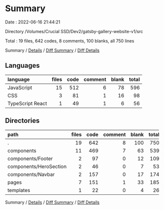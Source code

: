 # Summary

Date : 2022-06-16 21:44:21

Directory /Volumes/Crucial SSD/Dev2/gatsby-gallery-website-v1/src

Total : 19 files,  642 codes, 8 comments, 100 blanks, all 750 lines

Summary / [Details](details.md) / [Diff Summary](diff.md) / [Diff Details](diff-details.md)

## Languages
| language | files | code | comment | blank | total |
| :--- | ---: | ---: | ---: | ---: | ---: |
| JavaScript | 15 | 512 | 6 | 78 | 596 |
| CSS | 3 | 81 | 1 | 16 | 98 |
| TypeScript React | 1 | 49 | 1 | 6 | 56 |

## Directories
| path | files | code | comment | blank | total |
| :--- | ---: | ---: | ---: | ---: | ---: |
| . | 19 | 642 | 8 | 100 | 750 |
| components | 11 | 469 | 7 | 63 | 539 |
| components/Footer | 2 | 97 | 0 | 12 | 109 |
| components/HeroSection | 2 | 46 | 0 | 7 | 53 |
| components/Navbar | 2 | 157 | 0 | 17 | 174 |
| pages | 7 | 151 | 1 | 33 | 185 |
| templates | 1 | 22 | 0 | 4 | 26 |

Summary / [Details](details.md) / [Diff Summary](diff.md) / [Diff Details](diff-details.md)